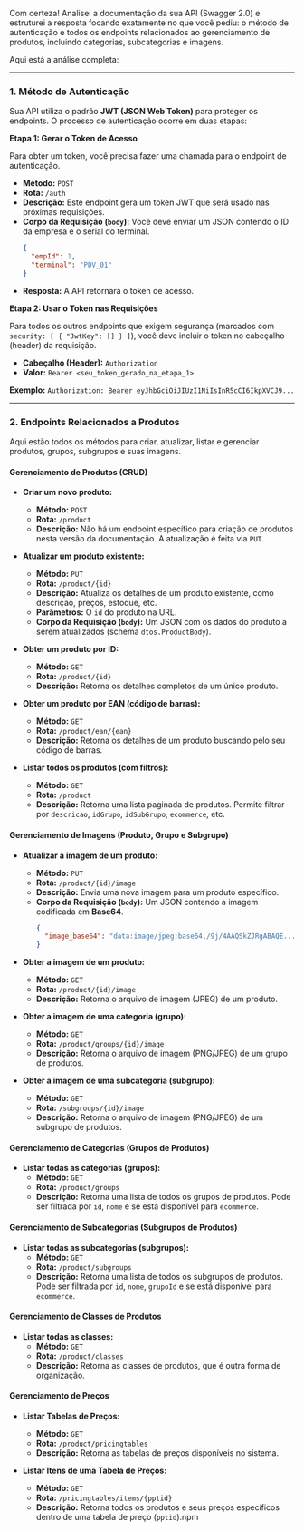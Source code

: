 Com certeza! Analisei a documentação da sua API (Swagger 2.0) e estruturei a resposta focando exatamente no que você pediu: o método de autenticação e todos os endpoints relacionados ao gerenciamento de produtos, incluindo categorias, subcategorias e imagens.

Aqui está a análise completa:

---

### **1. Método de Autenticação**

Sua API utiliza o padrão **JWT (JSON Web Token)** para proteger os endpoints. O processo de autenticação ocorre em duas etapas:

**Etapa 1: Gerar o Token de Acesso**

Para obter um token, você precisa fazer uma chamada para o endpoint de autenticação.

*   **Método:** `POST`
*   **Rota:** `/auth`
*   **Descrição:** Este endpoint gera um token JWT que será usado nas próximas requisições.
*   **Corpo da Requisição (`body`):** Você deve enviar um JSON contendo o ID da empresa e o serial do terminal.
    ```json
    {
      "empId": 1,
      "terminal": "PDV_01"
    }
    ```
*   **Resposta:** A API retornará o token de acesso.

**Etapa 2: Usar o Token nas Requisições**

Para todos os outros endpoints que exigem segurança (marcados com `security: [ { "JwtKey": [] } ]`), você deve incluir o token no cabeçalho (header) da requisição.

*   **Cabeçalho (Header):** `Authorization`
*   **Valor:** `Bearer <seu_token_gerado_na_etapa_1>`

**Exemplo:** `Authorization: Bearer eyJhbGciOiJIUzI1NiIsInR5cCI6IkpXVCJ9...`

---

### **2. Endpoints Relacionados a Produtos**

Aqui estão todos os métodos para criar, atualizar, listar e gerenciar produtos, grupos, subgrupos e suas imagens.

#### **Gerenciamento de Produtos (CRUD)**

*   **Criar um novo produto:**
    *   **Método:** `POST`
    *   **Rota:** `/product`
    *   **Descrição:** Não há um endpoint específico para criação de produtos nesta versão da documentação. A atualização é feita via `PUT`.

*   **Atualizar um produto existente:**
    *   **Método:** `PUT`
    *   **Rota:** `/product/{id}`
    *   **Descrição:** Atualiza os detalhes de um produto existente, como descrição, preços, estoque, etc.
    *   **Parâmetros:** O `id` do produto na URL.
    *   **Corpo da Requisição (`body`):** Um JSON com os dados do produto a serem atualizados (schema `dtos.ProductBody`).

*   **Obter um produto por ID:**
    *   **Método:** `GET`
    *   **Rota:** `/product/{id}`
    *   **Descrição:** Retorna os detalhes completos de um único produto.

*   **Obter um produto por EAN (código de barras):**
    *   **Método:** `GET`
    *   **Rota:** `/product/ean/{ean}`
    *   **Descrição:** Retorna os detalhes de um produto buscando pelo seu código de barras.

*   **Listar todos os produtos (com filtros):**
    *   **Método:** `GET`
    *   **Rota:** `/product`
    *   **Descrição:** Retorna uma lista paginada de produtos. Permite filtrar por `descricao`, `idGrupo`, `idSubGrupo`, `ecommerce`, etc.

#### **Gerenciamento de Imagens (Produto, Grupo e Subgrupo)**

*   **Atualizar a imagem de um produto:**
    *   **Método:** `PUT`
    *   **Rota:** `/product/{id}/image`
    *   **Descrição:** Envia uma nova imagem para um produto específico.
    *   **Corpo da Requisição (`body`):** Um JSON contendo a imagem codificada em **Base64**.
        ```json
        {
          "image_base64": "data:image/jpeg;base64,/9j/4AAQSkZJRgABAQE..."
        }
        ```

*   **Obter a imagem de um produto:**
    *   **Método:** `GET`
    *   **Rota:** `/product/{id}/image`
    *   **Descrição:** Retorna o arquivo de imagem (JPEG) de um produto.

*   **Obter a imagem de uma categoria (grupo):**
    *   **Método:** `GET`
    *   **Rota:** `/product/groups/{id}/image`
    *   **Descrição:** Retorna o arquivo de imagem (PNG/JPEG) de um grupo de produtos.

*   **Obter a imagem de uma subcategoria (subgrupo):**
    *   **Método:** `GET`
    *   **Rota:** `/subgroups/{id}/image`
    *   **Descrição:** Retorna o arquivo de imagem (PNG/JPEG) de um subgrupo de produtos.

#### **Gerenciamento de Categorias (Grupos de Produtos)**

*   **Listar todas as categorias (grupos):**
    *   **Método:** `GET`
    *   **Rota:** `/product/groups`
    *   **Descrição:** Retorna uma lista de todos os grupos de produtos. Pode ser filtrada por `id`, `nome` e se está disponível para `ecommerce`.

#### **Gerenciamento de Subcategorias (Subgrupos de Produtos)**

*   **Listar todas as subcategorias (subgrupos):**
    *   **Método:** `GET`
    *   **Rota:** `/product/subgroups`
    *   **Descrição:** Retorna uma lista de todos os subgrupos de produtos. Pode ser filtrada por `id`, `nome`, `grupoId` e se está disponível para `ecommerce`.

#### **Gerenciamento de Classes de Produtos**

*   **Listar todas as classes:**
    *   **Método:** `GET`
    *   **Rota:** `/product/classes`
    *   **Descrição:** Retorna as classes de produtos, que é outra forma de organização.

#### **Gerenciamento de Preços**

*   **Listar Tabelas de Preços:**
    *   **Método:** `GET`
    *   **Rota:** `/product/pricingtables`
    *   **Descrição:** Retorna as tabelas de preços disponíveis no sistema.

*   **Listar Itens de uma Tabela de Preços:**
    *   **Método:** `GET`
    *   **Rota:** `/pricingtables/items/{pptid}`
    *   **Descrição:** Retorna todos os produtos e seus preços específicos dentro de uma tabela de preço (`pptid`).npm